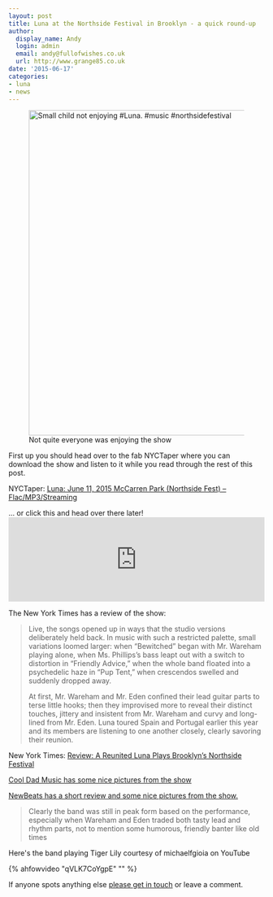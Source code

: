 ```yaml
---
layout: post
title: Luna at the Northside Festival in Brooklyn - a quick round-up
author:
  display_name: Andy
  login: admin
  email: andy@fullofwishes.co.uk
  url: http://www.grange85.co.uk
date: '2015-06-17'
categories:
- luna
- news
---
```

<figure class="caption aligncenter"><a href="https://www.flickr.com/photos/eychao/18537413390" title="Small child not enjoying #Luna. #music #northsidefestival by Eveline Chao, on Flickr"><img src="https://c1.staticflickr.com/9/8846/18537413390_755ca593ac_z.jpg" width="640" height="640" alt="Small child not enjoying #Luna. #music #northsidefestival"></a><figcaption class="caption-text">Not quite everyone was enjoying the show</figcaption></figure>
<p>First up you should head over to the fab NYCTaper where you can download the show and listen to it while you read through the rest of this post.</p>
<p>NYCTaper: <a href="http://www.nyctaper.com/2015/06/luna-june-11-2015-mccarren-park-northside-fest-flacmp3streaming/comment-page-1/#comment-1519749">Luna: June 11, 2015 McCarren Park (Northside Fest) – Flac/MP3/Streaming</a></p>
<p>... or click this and head over there later!<br />
<iframe width="100%" height="166" scrolling="no" frameborder="no" src="https://w.soundcloud.com/player/?url=https%3A//api.soundcloud.com/tracks/210749988&color=ff5500"></iframe></p>
<p>The New York Times has a review of the show:</p>
<blockquote><p>Live, the songs opened up in ways that the studio versions deliberately held back. In music with such a restricted palette, small variations loomed larger: when “Bewitched” began with Mr. Wareham playing alone, when Ms. Phillips’s bass leapt out with a switch to distortion in “Friendly Advice,” when the whole band floated into a psychedelic haze in “Pup Tent,” when crescendos swelled and suddenly dropped away.</p>
<p>At first, Mr. Wareham and Mr. Eden confined their lead guitar parts to terse little hooks; then they improvised more to reveal their distinct touches, jittery and insistent from Mr. Wareham and curvy and long-lined from Mr. Eden. Luna toured Spain and Portugal earlier this year and its members are listening to one another closely, clearly savoring their reunion.</p></blockquote>
<p>New York Times: <a href="http://www.nytimes.com/2015/06/13/arts/music/review-a-reunited-luna-plays-brooklyns-northside-festival.html">Review: A Reunited Luna Plays Brooklyn’s Northside Festival</a></p>
<p><a href="http://www.cooldadmusic.com/2015/06/photo-highlights-of-luna-at-northside.html?m=1">Cool Dad Music has some nice pictures from the show</a></p>
<p><a href="http://newbeats.com/2015/06/12/luna/">NewBeats has a short review and some nice pictures from the show.</a></p>
<blockquote><p>Clearly the band was still in peak form based on the performance, especially when Wareham and Eden traded both tasty lead and rhythm parts, not to mention some humorous, friendly banter like old times</p></blockquote>
<p>Here's the band playing Tiger Lily courtesy of michaelfgioia on YouTube</p>
{% ahfowvideo "qVLK7CoYgpE" "" %}
<p>If anyone spots anything else <a href="/about/">please get in touch</a> or leave a comment.</p>
